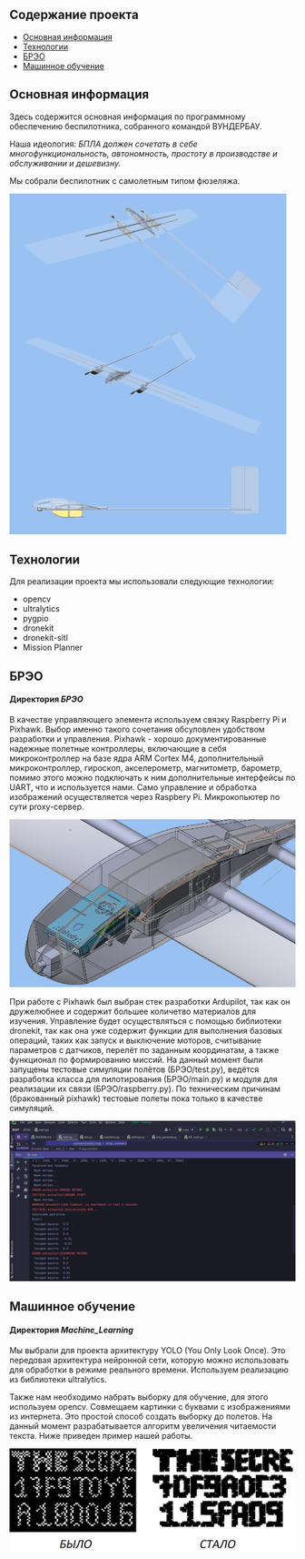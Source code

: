 ## Содержание проекта

* [Основная информация](#основная-информация)
* [Технологии](#технологии)
* [БРЭО](#брэо)
* [Машинное обучение](#машинное-обучение)

## Основная информация
Здесь содержится основная информация по программному обеспечению беспилотника, собранного командой ВУНДЕРБАУ.

Наша идеология: _БПЛА должен сочетать в себе многофункциональность, автономность, простоту в производстве и обслуживании и дешевизну._

Мы собрали беспилотник с самолетным типом фюзеляжа.

![img.png](img/img1.png)

## Технологии
Для реализации проекта мы использовали следующие технологии:
* opencv
* ultralytics
* pygpio
* dronekit
* dronekit-sitl
* Mission Planner
	
## БРЭО
#### Директория _БРЭО_

В качестве управляющего элемента используем связку Raspberry Pi и Pixhawk. Выбор именно такого сочетания обсуловлен удобством разработки и управления. Pixhawk - хорошо документированные надежные полетные контроллеры, включающие в себя микроконтроллер на базе ядра ARM Cortex M4, дополнительный микроконтроллер, гироскоп, акселерометр, магнитометр, барометр, помимо этого можно подключать к ним дополнительные интерфейсы по UART, что и используется нами. Само управление и обработка изображений осуществляется через Raspbery Pi. Микрокопьютер по сути proxy-сервер.

![img.png](img/img2.png)

При работе с Pixhawk был выбран стек разработки Ardupilot, так как он дружелюбнее и содержит большее количетво материалов для изучения. Управление будет осуществляться с помощью библиотеки dronekit, так как она уже содержит функции для выполнения базовых операций, таких как запуск и выключение моторов, считывание параметров с датчиков, перелёт по заданным координатам, а также функционал по формированию миссий. На данный момент были запущены тестовые симуляции полётов (БРЭО/test.py), ведётся разработка класса для пилотирования (БРЭО/main.py) и модуля для реализации их связи (БРЭО/raspberry.py). По техническим причинам (бракованный pixhawk) тестовые полеты пока только в качестве симуляций.

![img.png](img/img3.png)

## Машинное обучение
#### Директория _Machine_Learning_
Мы выбрали для проекта архитектуру YOLO (You Only Look Once). Это передовая архитектура нейронной сети, которую можно использовать для обработки в режиме реального времени. Используем реализацию из библиотеки ultralytics.

Также нам необходимо набрать выборку для обучение, для этого используем opencv. Совмещаем картинки с буквами с изображениями из интернета. Это простой способ создать выборку до полетов.
На данный момент разрабатывается алгоритм увеличения читаемости текста. Ниже приведен пример нашей работы.

![img.png](img/img4.png)

